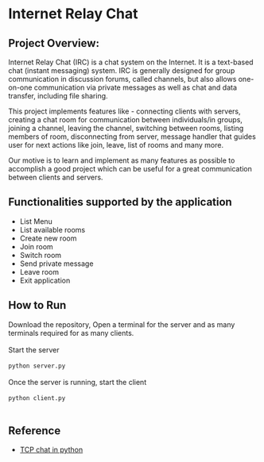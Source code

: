 # Internet Relay Chat

## Project Overview:

Internet Relay Chat (IRC) is a chat system on the Internet. It is a text-based chat (instant messaging) system. IRC is generally designed for group communication in discussion forums, called channels, but also allows one-on-one communication via private messages as well as chat and data transfer, including file sharing.

This project implements features like - connecting clients with servers, creating a chat room for communication between individuals/in groups, joining a channel, leaving the channel, switching between rooms, listing members of room, disconnecting from server, message handler that guides user for next actions like join, leave, list of rooms and many more.

Our motive is to learn and implement as many features as possible to accomplish a good project which can be useful for a great communication between clients and servers.

## Functionalities supported by the application

* List Menu
* List available rooms
* Create new room
* Join room
* Switch room
* Send private message
* Leave room
* Exit application

## How to Run

Download the repository, Open a terminal for the server and as many terminals required for as many clients. <br /> <br />
Start the server <br /> <br />
`python server.py` <br /> <br />
Once the server is running, start the client <br /> <br />
`python client.py` <br /> <br />

## Reference

* [TCP chat in python](https://www.neuralnine.com/tcp-chat-in-python/)
